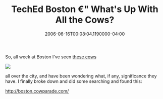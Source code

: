 ﻿---
title: TechEd Boston €" What's Up With All the Cows?
date: "2006-06-16T00:08:04.1190000-04:00"
description: So, all week at Boston I've seen these cows
featuredImage: /img/default-post-image.jpg
---

So, all week at Boston I've seen [these cows](http://flickr.com/photos/41202726@N00/168061611)

![](/img/cows.jpg)

all over the city, and have been wondering what, if any, significance they have. I finally broke down and did some searching and found this:

<http://boston.cowparade.com/>

